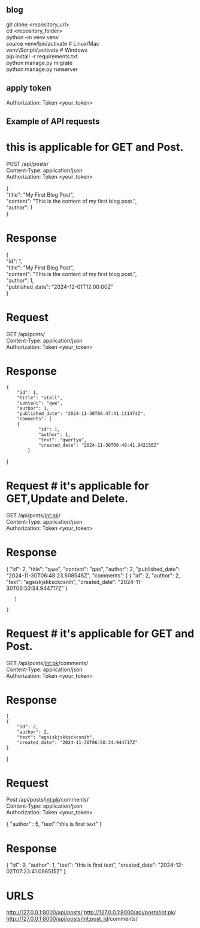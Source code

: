 ## blog

git clone <repository_url>  
cd <repository_folder>  
python -m venv venv  
source venv/bin/activate      # Linux/Mac  
venv\Scripts\activate         # Windows  
pip install -r requirements.txt  
python manage.py migrate  
python manage.py runserver  


## apply token 

Authorization: Token <your_token>  

## Example of API requests

# this is applicable for GET and Post.

POST /api/posts/  
Content-Type: application/json  
Authorization: Token <your_token>  

{  
    "title": "My First Blog Post",  
    "content": "This is the content of my first blog post.",  
    "author": 1  
}  
# Response

{  
    "id": 1,  
    "title": "My First Blog Post",  
    "content": "This is the content of my first blog post.",  
    "author": 1,  
    "published_date": "2024-12-01T12:00:00Z"  
}  

# Request

GET /api/posts/  
Content-Type: application/json  
Authorization: Token <your_token>  

# Response

    {
        "id": 1,
        "title": "stall",
        "content": "qwe",
        "author": 1,
        "published_date": "2024-11-30T06:47:41.111474Z",
        "comments": [
        {
                "id": 1,
                "author": 1,
                "text": "qwertyu",
                "created_date": "2024-11-30T06:48:41.942158Z"
            }
        
]

# Request # it's applicable for GET,Update and Delete.

GET /api/posts/<int:pk>/  
Content-Type: application/json  
Authorization: Token <your_token>  

# Response

{
    "id": 2,
    "title": "qwe",
    "content": "qas",
    "author": 2,
    "published_date": "2024-11-30T06:48:23.608548Z",
    "comments": [
        {
            "id": 2,
            "author": 2,
            "text": "agsiskjskksckcsnih",
            "created_date": "2024-11-30T06:50:34.944717Z"
        }

       ] 

    }

# Request # it's applicable for GET and Post.

GET /api/posts/<int:pk>/comments/  
Content-Type: application/json  
Authorization: Token <your_token>  

# Response
    [
    {
        "id": 2,
        "author": 2,
        "text": "agsiskjskksckcsnih",
        "created_date": "2024-11-30T06:50:34.944717Z"
    }
]

# Request

Post /api/posts/<int:pk>/comments/  
Content-Type: application/json  
Authorization: Token <your_token>  

{
  "author" : 5,
  "text":"this is first text"
 }
 
# Response
{
    "id": 9,
    "author": 1,
    "text": "this is first text",
    "created_date": "2024-12-02T07:23:41.086515Z"
}
  
  

# URLS 

http://127.0.0.1:8000/api/posts/
http://127.0.0.1:8000/api/posts/<int:pk>/
http://127.0.0.1:8000/api/posts/<int:post_id>/comments/


